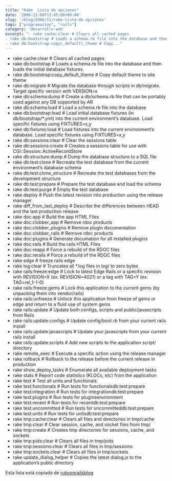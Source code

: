 ```yaml
---
title: "Rake  Lista de opciones"
date: '2006-11-08T13:45:00+00:00'
slug: '/blog/2006/11/rake-lista-de-opciones'
tags: ["programacion", "rails"]
category: 'desarrollo-web'
excerpt: "- rake cache:clear # Clears all cached pages
- rake db:bootstrap # Loads a schema.rb file into the database and then loads the initial database fixtures.
- rake db:bootstrap:copy\_default\_theme # Copy..."
---
```

- rake cache:clear # Clears all cached pages
- rake db:bootstrap # Loads a schema.rb file into the database and then loads the initial database fixtures.
- rake db:bootstrap:copy\_default\_theme # Copy default theme to site theme
- rake db:migrate # Migrate the database through scripts in db/migrate. Target specific version with VERSION=x
- rake db:schema:dump # Create a db/schema.rb file that can be portably used against any DB supported by AR
- rake db:schema:load # Load a schema.rb file into the database
- rake db:bootstrap:load # Load initial database fixtures (in db/bootstrap/\*.yml) into the current environment’s database. Load specific fixtures using FIXTURES=x,y
- rake db:fixtures:load # Load fixtures into the current environment’s database. Load specific fixtures using FIXTURES=x,y
- rake db:sessions:clear # Clear the sessions table
- rake db:sessions:create # Creates a sessions table for use with CGI::Session::ActiveRecordStore
- rake db:structure:dump # Dump the database structure to a SQL file
- rake db:test:clone # Recreate the test database from the current environment’s database schema
- rake db:test:clone\_structure # Recreate the test databases from the development structure
- rake db:test:prepare # Prepare the test database and load the schema
- rake db:test:purge # Empty the test database
- rake deploy # Push the latest revision into production using the release manager
- rake diff\_from\_last\_deploy # Describe the differences between HEAD and the last production release
- rake doc:app # Build the app HTML Files
- rake doc:clobber\_app # Remove rdoc products
- rake doc:clobber\_plugins # Remove plugin documentation
- rake doc:clobber\_rails # Remove rdoc products
- rake doc:plugins # Generate documation for all installed plugins
- rake doc:rails # Build the rails HTML Files
- rake doc:reapp # Force a rebuild of the RDOC files
- rake doc:rerails # Force a rebuild of the RDOC files
- rake edge # freeze rails edge
- rake log:clear # Truncates all \*.log files in log/ to zero bytes
- rake rails:freeze:edge # Lock to latest Edge Rails or a specific revision with REVISION=X (ex: REVISION=4021) or a tag with TAG=Y (ex: TAG=rel\_1-1-0)
- rake rails:freeze:gems # Lock this application to the current gems (by unpacking them into vendor/rails)
- rake rails:unfreeze # Unlock this application from freeze of gems or edge and return to a fluid use of system gems
- rake rails:update # Update both configs, scripts and public/javascripts from Rails
- rake rails:update:configs # Update config/boot.rb from your current rails install
- rake rails:update:javascripts # Update your javascripts from your current rails install
- rake rails:update:scripts # Add new scripts to the application script/ directory
- rake remote\_exec # Execute a specific action using the release manager
- rake rollback # Rollback to the release before the current release in production
- rake show\_deploy\_tasks # Enumerate all available deployment tasks
- rake stats # Report code statistics (KLOCs, etc) from the application
- rake test # Test all units and functionals
- rake test:functionals # Run tests for functionalsdb:test:prepare
- rake test:integration # Run tests for integrationdb:test:prepare
- rake test:plugins # Run tests for pluginsenvironment
- rake test:recent # Run tests for recentdb:test:prepare
- rake test:uncommitted # Run tests for uncommitteddb:test:prepare
- rake test:units # Run tests for unitsdb:test:prepare
- rake tmp:cache:clear # Clears all files and directories in tmp/cache
- rake tmp:clear # Clear session, cache, and socket files from tmp/
- rake tmp:create # Creates tmp directories for sessions, cache, and sockets
- rake tmp:pids:clear # Clears all files in tmp/pids
- rake tmp:sessions:clear # Clears all files in tmp/sessions
- rake tmp:sockets:clear # Clears all files in tmp/sockets
- rake update\_dialog\_helper # Copies the latest dialog.js to the application’s public directory

Esta lista está copiada de [rubyonrailsblog](http://www.rubyonrailsblog.com/articles/2006/09/14/rails-rake-tasks-reference)

